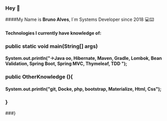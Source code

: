 ### Hey 👋

####My Name is **Bruno Alves**, I`m Systems Developer 
since 2018 💻⌨️ 

#### Technologies I currently have knowledge of:

### public static void main(String[] args)
#### System.out.println(**"->Java oo, Hibernate, Maven, Gradle, Lombok, Bean Validation, Spring Boot, Spring MVC, Thymeleaf, TDD  "**);

### public OtherKnowledge (){
#### System.out.println(**"git, Docke, php, bootstrap, Materialize, Html, Css"**);

###  }
###}


















